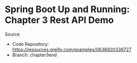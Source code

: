 # Spring Boot Up and Running: Chapter 3 Rest API Demo

Source 
- Code Repository: https://resources.oreilly.com/examples/0636920338727
- Branch: chapter3end

